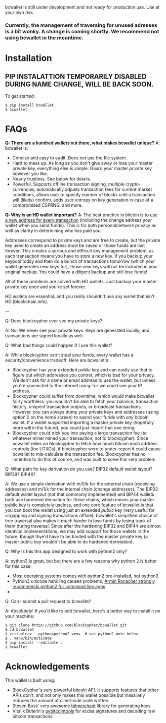 bcwallet is still under development and not ready for production use. Use at your own risk.

### Currently, the management of traversing for unused adresses is a bit wonky. A change is coming shortly. We recommend not using bcwallet in the meantime.

# Installation

## PIP INSTALATTION TEMPORARILY DISABLED DURING NAME CHANGE, WILL BE BACK SOON.

To get started:
```
$ pip install bcwallet
$ bcwallet
```

# FAQs

**Q: There are a hundred wallets out there, what makes bcwallet unique?**
A: bcwallet is:
- Concise and easy to audit. Does not use the file system.
- Hard to mess up. As long as you don't give away or lose your master private key, everything else is simple. Guard your master private key however you like.
- Nearly trustless. See below for details.
- Powerful. Supports offline transaction signing, multiple crypto-currencies, automatically adjusts transaction fees for current market conditions, allows user to specify number of blocks until a transaction will (likely) confirm, adds user entropy on key generation in case of a compromised CSPRNG, and more.


**Q: Why is an HD wallet important?**
A: The best practice in bitcoin is to [use a new address for every transaction](https://bitcoin.org/en/protect-your-privacy) (including the change address your wallet when you send funds). This is for both personal/network privacy as well as clarity in determining who has paid you.

Addresses correspond to private keys and are free to create, but the private key used to create an address must be saved or those funds are lost forever. This creates a serious and difficult key management problem, as each transaction means you have to store a new key. If you backup your keypool today and then do a bunch of transactions tomorrow (which your wallet generates new keys for), those new keys will not be included in your original backup. You could have a diligent backup and still lose funds!

All of these problems are solved with HD wallets. Just backup your master private key once and you're set forever.

HD wallets are essential, and you really shouldn't use any wallet that isn't HD (<cough>blockchain.info</cough>). 

--

Q: Does blockcypher ever see my private keys?

A: No! We never see your private keys. Keys are generated locally, and transactions are signed locally as well.


Q: What bad things could happen if I use this wallet?

A: While blockcypher can't steal your funds, every wallet has a security/convenience tradeoff. Here are bcwallet's:
- Blockcypher has your extended public key and can easily use that to figure out which addresses you control, which is bad for your privacy. We don't ask for a name or email address to use the wallet, but unless you're connected to the internet using Tor we could see your IP address.
- Blockcypher could suffer from downtime, which would make bcwallet fairly worthless: you wouldn't be able to fetch your balance, transaction history, unspent transaction outputs, or broadcast transactions. However, you can always dump your private keys and addresses (using option 0 on the home screen) to spend your funds with *any* bitcoin wallet. If a wallet supported importing a master private key (hopefully more will in the future), you could just import that one string.
- Blockcypher could trick you into paying a large transaction fee (to whatever miner mined your transaction, not to blockcypher). Since bcwallet relies on blockcypher to fetch how much bitcoin each address controls (the UTXOs), if blockcypher were to under-report it could cause bcwallet to mis-calculate the transaction fee. Blockcypher has no incentive to do this of course, and was built to solve this very problem.

Q: What path for key derivation do you use? BIP32 default wallet layout? BIP39? BIP44?

A: We use a simple derivation with m/0/k for the external chain (receiving addresses) and m/1/k for the internal chain (change addresses). The BIP32 default wallet layout (not that commonly implemented) and BIP44 wallets both use hardened derivation for these chains, which means your master public key is completely useless, and one core feature of bcwallet is that you can boot the wallet using just an extended *public* key (very useful for airgapping and signing transactions offline). bcwallet's simplified choice of tree traversal also makes it much harder to lose funds by losing track of them during traversal. Since after the hardening BIP32 and BIP44 are almost identical implementations, we may add support for those wallets in the future, though thye'd have to be booted with the master private key (a master public key wouldn't be able to do hardened deriviation).


Q: Why is this this app designed to work with python2 only?

A: python3 is great, but but there are a few reasons why python 2 is better for this case:
- Most operating systems comes with python2 pre-installed, not python3.
- Python3 unicode handling causes problems, [Armin Ronacher strongly recommends python2 for command line apps](http://click.pocoo.org/4/python3/)
- 

Q: Can I submit a pull request to bcwallet?

A: Absolutely! If you'd like to edit bcwallet, here's a better way to install it on your machine:
```
$ git clone https://github.com/blockcypher/bcwallet.git
$ cd bcwallet
$ virtualenv --python=python2 venv  # see python2 note below 
$ . venv/bin/activate
$ pip install --editable .
$ bcwallet
```

# Acknowledgements

This wallet is built using:
- BlockCypher's very powerful [bitcoin API](http://www.blockcypher.com/). It supports features that other APIs don't, and not only makes this wallet possible but massively reduces the amount of client-side code written.
- Steven Buss' very awesome [bitmerchant](https://github.com/sbuss) library for generating keys
- Vitalik Buterin's [pybitcointools](https://bootstrap.pypa.io/get-pip.py) for ecdsa signatures and decoding raw bitcoin transactions
